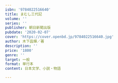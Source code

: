 ```yaml
---
isbn: '9784022516640'
title: まむし三代記
volume: ''
series: ''
publisher: 朝日新聞出版
pubdate: '2020-02-07'
cover: 'https://cover.openbd.jp/9784022516640.jpg'
author: 木下昌輝／著
description: ''
price: '1800'
genre: ''
target: 一般
format: 単行本
content: 日本文学、小説・物語

---
```

